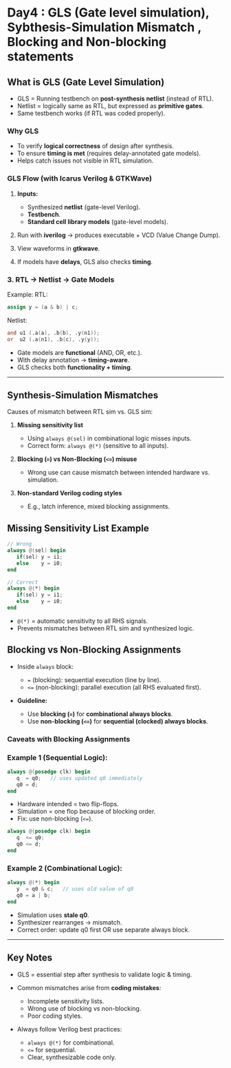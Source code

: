 # Day4 : GLS (Gate level simulation), Sybthesis-Simulation Mismatch , Blocking and Non-blocking statements

## What is GLS (Gate Level Simulation)

* GLS = Running testbench on **post-synthesis netlist** (instead of RTL).
* Netlist = logically same as RTL, but expressed as **primitive gates**.
* Same testbench works (if RTL was coded properly).

### Why GLS

* To verify **logical correctness** of design after synthesis.
* To ensure **timing is met** (requires delay-annotated gate models).
* Helps catch issues not visible in RTL simulation.

### GLS Flow (with Icarus Verilog & GTKWave)

1. **Inputs:**

   * Synthesized **netlist** (gate-level Verilog).
   * **Testbench**.
   * **Standard cell library models** (gate-level models).
2. Run with **iverilog** → produces executable + VCD (Value Change Dump).
3. View waveforms in **gtkwave**.
4. If models have **delays**, GLS also checks **timing**.

### 3. RTL → Netlist → Gate Models

Example:
RTL:

```verilog
assign y = (a & b) | c;
```

Netlist:

```verilog
and u1 (.a(a), .b(b), .y(n1));
or  u2 (.a(n1), .b(c), .y(y));
```

* Gate models are **functional** (AND, OR, etc.).
* With delay annotation → **timing-aware**.
* GLS checks both **functionality + timing**.

---

## Synthesis-Simulation Mismatches

Causes of mismatch between RTL sim vs. GLS sim:

1. **Missing sensitivity list**

   * Using `always @(sel)` in combinational logic misses inputs.
   * Correct form: `always @(*)` (sensitive to all inputs).
2. **Blocking (`=`) vs Non-Blocking (`<=`) misuse**

   * Wrong use can cause mismatch between intended hardware vs. simulation.
3. **Non-standard Verilog coding styles**

   * E.g., latch inference, mixed blocking assignments.



## Missing Sensitivity List Example

```verilog
// Wrong
always @(sel) begin
   if(sel) y = i1;
   else    y = i0;
end

// Correct
always @(*) begin
   if(sel) y = i1;
   else    y = i0;
end
```

* `@(*)` = automatic sensitivity to all RHS signals.
* Prevents mismatches between RTL sim and synthesized logic.


## Blocking vs Non-Blocking Assignments

* Inside `always` block:

  * `=` (blocking): sequential execution (line by line).
  * `<=` (non-blocking): parallel execution (all RHS evaluated first).
* **Guideline:**

  * Use **blocking (`=`)** for **combinational always blocks**.
  * Use **non-blocking (`<=`)** for **sequential (clocked) always blocks**.


### Caveats with Blocking Assignments

### Example 1 (Sequential Logic):

```verilog
always @(posedge clk) begin
   q  = q0;   // uses updated q0 immediately
   q0 = d;
end
```

* Hardware intended = two flip-flops.
* Simulation = one flop because of blocking order.
* Fix: use non-blocking (`<=`).

```verilog
always @(posedge clk) begin
   q  <= q0;
   q0 <= d;
end
```

### Example 2 (Combinational Logic):

```verilog
always @(*) begin
   y  = q0 & c;   // uses old value of q0
   q0 = a | b;
end
```

* Simulation uses **stale q0**.
* Synthesizer rearranges → mismatch.
* Correct order: update q0 first OR use separate always block.

---

## Key Notes

* GLS = essential step after synthesis to validate logic & timing.
* Common mismatches arise from **coding mistakes**:

  * Incomplete sensitivity lists.
  * Wrong use of blocking vs non-blocking.
  * Poor coding styles.
* Always follow Verilog best practices:

  * `always @(*)` for combinational.
  * `<=` for sequential.
  * Clear, synthesizable code only.


